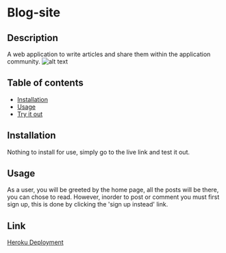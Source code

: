 # Blog-site

## Description
A web application to write articles and share them within the application community.
![alt text](/images.home-page.png)
## Table of contents
* [Installation](#installation)
* [Usage](#usage)
* [Try it out](#link)
## Installation
Nothing to install for use, simply go to the live link and test it out.
## Usage
As a user, you will be greeted by the home page, all the posts will be there, you can chose to read. However, inorder to post or comment you must first sign up, this is done by clicking the 'sign up instead' link.

## Link

[Heroku Deployment](https://polar-oasis-25782.herokuapp.com/)
